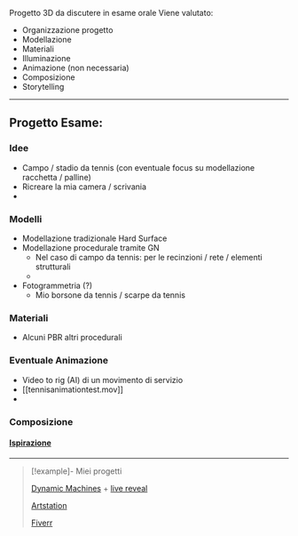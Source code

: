 
Progetto 3D da discutere in esame orale
Viene valutato: 
- Organizzazione progetto
- Modellazione
- Materiali
- Illuminazione
- Animazione (non necessaria)
- Composizione 
- Storytelling


---
## Progetto Esame: 
### Idee
- Campo / stadio da tennis (con eventuale focus su modellazione racchetta / palline)
- Ricreare la mia camera / scrivania
- 
### Modelli 
- Modellazione tradizionale Hard Surface 
- Modellazione procedurale tramite GN 
	- Nel caso di campo da tennis: per le recinzioni / rete / elementi strutturali 
	- 
- Fotogrammetria (?)
	- Mio borsone da tennis / scarpe da tennis 

### Materiali
- Alcuni PBR altri procedurali 

### Eventuale Animazione
- Video to rig (AI) di un movimento di servizio 
- [[tennisanimationtest.mov]]
- 
### Composizione
#### [Ispirazione](insp.pur)

---

> [!example]- Miei progetti
> 
> [Dynamic Machines](https://www.youtube.com/shorts/NmzDthbbEiI) + [live reveal](https://youtu.be/-3wFr_jk4kI?t=9060)
> 
> [Artstation](https://enrperes.artstation.com)
> 
> [Fiverr](https://fiverr.com/enrperes)



